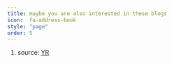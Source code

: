 ```yaml
---
title: maybe you are also interested in these blogs
icon:  fa-address-book
style: "page"
order: 5
---
```


1. source: [YR](http://lowbee.net/)
